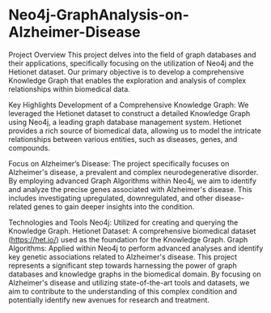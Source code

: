 # Neo4j-GraphAnalysis-on-Alzheimer-Disease

Project Overview
This project delves into the field of graph databases and their applications, specifically focusing on the utilization of Neo4j and the Hetionet dataset. Our primary objective is to develop a comprehensive Knowledge Graph that enables the exploration and analysis of complex relationships within biomedical data.

Key Highlights
Development of a Comprehensive Knowledge Graph:
We leveraged the Hetionet dataset to construct a detailed Knowledge Graph using Neo4j, a leading graph database management system. Hetionet provides a rich source of biomedical data, allowing us to model the intricate relationships between various entities, such as diseases, genes, and compounds.

Focus on Alzheimer’s Disease:
The project specifically focuses on Alzheimer's disease, a prevalent and complex neurodegenerative disorder. By employing advanced Graph Algorithms within Neo4j, we aim to identify and analyze the precise genes associated with Alzheimer's disease. This includes investigating upregulated, downregulated, and other disease-related genes to gain deeper insights into the condition.

Technologies and Tools
Neo4j: Utilized for creating and querying the Knowledge Graph.
Hetionet Dataset: A comprehensive biomedical dataset (https://het.io/) used as the foundation for the Knowledge Graph.
Graph Algorithms: Applied within Neo4j to perform advanced analyses and identify key genetic associations related to Alzheimer's disease.
This project represents a significant step towards harnessing the power of graph databases and knowledge graphs in the biomedical domain. By focusing on Alzheimer's disease and utilizing state-of-the-art tools and datasets, we aim to contribute to the understanding of this complex condition and potentially identify new avenues for research and treatment.

